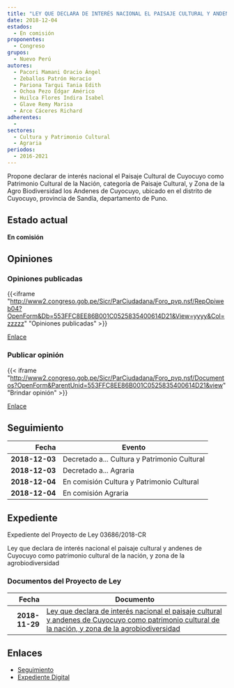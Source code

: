 ```yaml
---
title: "LEY QUE DECLARA DE INTERÉS NACIONAL EL PAISAJE CULTURAL Y ANDENES DE CUYOCUYO COMO PATRIMONIO CULTURAL DE LA NACIÓN, Y ZONA DE LA AGROBIODIVERSIDAD"
date: 2018-12-04
estados: 
  - En comisión
proponentes: 
  - Congreso
grupos: 
  - Nuevo Perú
autores: 
  - Pacori Mamani Oracio Ángel
  - Zeballos Patrón Horacio
  - Pariona Tarqui Tania Edith
  - Ochoa Pezo Édgar Américo
  - Huilca Flores Indira Isabel
  - Glave Remy Marisa
  - Arce Cáceres Richard
adherentes: 
  - 
sectores: 
  - Cultura y Patrimonio Cultural
  - Agraria
periodos: 
  - 2016-2021
---
```


Propone declarar de interés nacional el Paisaje Cultural de Cuyocuyo como Patrimonio Cultural de la Nación, categoría de Paisaje Cultural, y Zona de la Agro Biodiversidad los Andenes de Cuyocuyo, ubicado en el distrito de Cuyocuyo, provincia de Sandía, departamento de Puno.


## Estado actual

**En comisión**

## Opiniones

### Opiniones publicadas

{{<iframe "http://www2.congreso.gob.pe/Sicr/ParCiudadana/Foro_pvp.nsf/RepOpiweb04?OpenForm&Db=553FFC8EE86B001C0525835400614D21&View=yyyy&Col=zzzzz" "Opiniones publicadas" >}}

[Enlace](http://www2.congreso.gob.pe/Sicr/ParCiudadana/Foro_pvp.nsf/RepOpiweb04?OpenForm&Db=553FFC8EE86B001C0525835400614D21&View=yyyy&Col=zzzzz)
### Publicar opinión

{{< iframe "http://www2.congreso.gob.pe/Sicr/ParCiudadana/Foro_pvp.nsf/Documentos?OpenForm&ParentUnid=553FFC8EE86B001C0525835400614D21&view" "Brindar opinión" >}}

[Enlace](http://www2.congreso.gob.pe/Sicr/ParCiudadana/Foro_pvp.nsf/Documentos?OpenForm&ParentUnid=553FFC8EE86B001C0525835400614D21&view)

## Seguimiento

| Fecha | Evento |
|------:|--------|
| **2018-12-03** | Decretado a... Cultura y Patrimonio Cultural|
| **2018-12-03** | Decretado a... Agraria|
| **2018-12-04** | En comisión Cultura y Patrimonio Cultural|
| **2018-12-04** | En comisión Agraria|


## Expediente

Expediente del Proyecto de Ley 03686/2018-CR

Ley que declara de interés nacional el paisaje cultural y andenes de Cuyocuyo como patrimonio cultural de la nación, y zona de la agrobiodiversidad


### Documentos del Proyecto de Ley

| Fecha | Documento |
|------:|--------|
| **2018-11-29** | [Ley que declara de interés nacional el paisaje cultural y andenes de Cuyocuyo como patrimonio cultural de la nación, y zona de la agrobiodiversidad](http://www.leyes.congreso.gob.pe/Documentos/2016_2021/Proyectos_de_Ley_y_de_Resoluciones_Legislativas/PL0368620181129.pdf) |

## Enlaces 

- [Seguimiento](http://www2.congreso.gob.pe/Sicr/TraDocEstProc/CLProLey2016.nsf/f7fff46988ca05b1052578e100829cc7/fa8d7c891a205fec05258354005b3e8b?OpenDocument)
- [Expediente Digital](http://www2.congreso.gob.pe/Sicr/TraDocEstProc/CLProLey2016.nsf/f7fff46988ca05b1052578e100829cc7/fa8d7c891a205fec05258354005b3e8b?OpenDocument&Click=05257FB7005EB655.eb71d0cf91d8294e05256cdf006b5706/$Body/0.1C6C)
